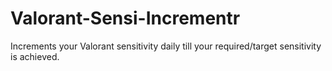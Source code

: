 # Valorant-Sensi-Incrementr
Increments your Valorant sensitivity daily till your required/target sensitivity is achieved.

